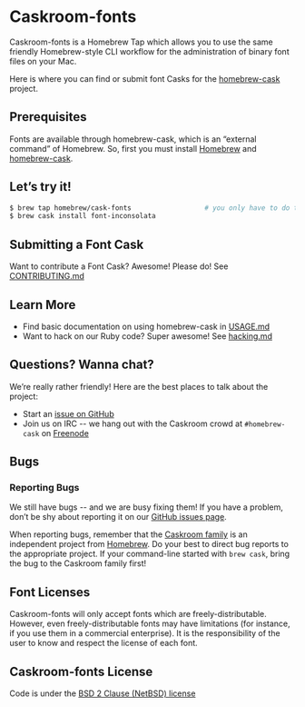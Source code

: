 # Caskroom-fonts

Caskroom-fonts is a Homebrew Tap which allows you to use the same friendly Homebrew-style CLI workflow for the administration of binary font files on your Mac.

Here is where you can find or submit font Casks for the [homebrew-cask](https://github.com/Homebrew/homebrew-cask) project.

## Prerequisites

Fonts are available through homebrew-cask, which is an “external command” of Homebrew. So, first you must install [Homebrew](http://brew.sh) and [homebrew-cask](https://caskroom.github.io).

## Let’s try it!

```bash
$ brew tap homebrew/cask-fonts                  # you only have to do this once!
$ brew cask install font-inconsolata
```

## Submitting a Font Cask

Want to contribute a Font Cask? Awesome! Please do! See [CONTRIBUTING.md](CONTRIBUTING.md)

## Learn More

* Find basic documentation on using homebrew-cask in [USAGE.md](https://github.com/Homebrew/homebrew-cask/blob/master/USAGE.md)
* Want to hack on our Ruby code? Super awesome! See [hacking.md](https://github.com/Homebrew/homebrew-cask/blob/master/doc/development/hacking.md)

## Questions? Wanna chat?

We’re really rather friendly! Here are the best places to talk about the project:

* Start an [issue on GitHub](https://github.com/Homebrew/homebrew-cask-fonts/issues)
* Join us on IRC -- we hang out with the Caskroom crowd at `#homebrew-cask` on [Freenode](http://freenode.net/)

## Bugs

### Reporting Bugs

We still have bugs -- and we are busy fixing them! If you have a problem, don’t be shy about reporting it on our [GitHub issues page](https://github.com/Homebrew/homebrew-cask-fonts/issues?state=open).

When reporting bugs, remember that the [Caskroom family](https://caskroom.github.io) is an independent project from [Homebrew](http://brew.sh). Do your best to direct bug reports to the appropriate project. If your command-line started with `brew cask`, bring the bug to the Caskroom family first!

## Font Licenses

Caskroom-fonts will only accept fonts which are freely-distributable. However, even freely-distributable fonts may have limitations (for instance, if you use them in a commercial enterprise). It is the responsibility of the user to know and respect the license of each font.

## Caskroom-fonts License

Code is under the [BSD 2 Clause (NetBSD) license](https://github.com/Homebrew/homebrew-cask-fonts/blob/master/LICENSE)
